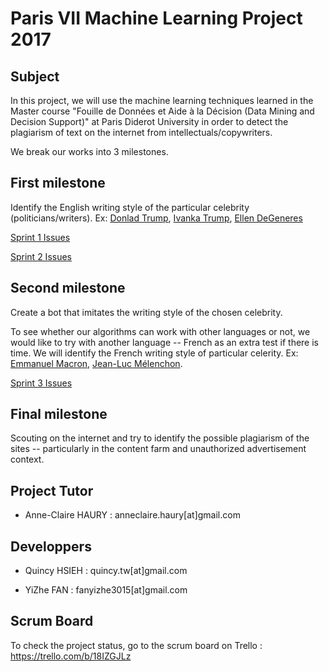 # Paris VII Machine Learning Project 2017

## Subject
In this project, we will use the machine learning techniques learned in the Master course "Fouille de Données et Aide à la Décision (Data Mining and Decision Support)" at Paris Diderot University in order to detect the plagiarism of text on the internet from intellectuals/copywriters.

We break our works into 3 milestones.

## First milestone
Identify the English writing style of the particular celebrity (politicians/writers). Ex: [Donlad Trump](https://twitter.com/realDonaldTrump), [Ivanka Trump](https://twitter.com/IvankaTrump), [Ellen DeGeneres](https://twitter.com/TheEllenShow)

[Sprint 1 Issues](https://github.com/QCTW/ParisVII_ProjectMachineLearning/milestone/1)

[Sprint 2 Issues](https://github.com/QCTW/ParisVII_ProjectMachineLearning/milestone/2)

## Second milestone
Create a bot that imitates the writing style of the chosen celebrity.

To see whether our algorithms can work with other languages or not, we would like to try with another language -- French as an extra test if there is time. We will identify the French writing style of particular celerity. Ex: [Emmanuel Macron](https://twitter.com/emmanuelmacron), [Jean-Luc Mélenchon](https://twitter.com/jlmelenchon?lang=en).

[Sprint 3 Issues](https://github.com/QCTW/ParisVII_ProjectMachineLearning/milestone/3)

## Final milestone
Scouting on the internet and try to identify the possible plagiarism of the sites -- particularly in the content farm and unauthorized advertisement context.

## Project Tutor
- Anne-Claire HAURY : anneclaire.haury[at]gmail.com

## Developpers
- Quincy HSIEH : quincy.tw[at]gmail.com

- YiZhe FAN : fanyizhe3015[at]gmail.com

## Scrum Board
To check the project status, go to the scrum board on Trello : https://trello.com/b/18IZGJLz



